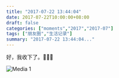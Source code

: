 ```yaml
---
title: "2017-07-22 13:44:04"
date: 2017-07-22T10:00:00+08:00
draft: false
categories: ["moments","2017","2017-07"]
tags: ["朋友圈","生活记录"]
summary: "2017-07-22 13:44:04..."
---
```


好，我收下了。🍦👐🏻

![Media 1](/Moments/photos/2017-07-22/201707221344040.jpg)

